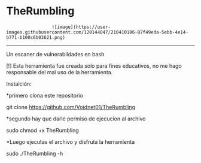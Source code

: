 # TheRumbling

                     ![image](https://user-images.githubusercontent.com/120144047/210410186-87f49eda-5ebb-4e14-b771-b100c6b03621.png)









----------------------------------------
Un escaner de vulnerabildades en bash

[!] Esta herramienta fue creada solo para fines educativos, no me hago responsable del mal uso de la herramienta.

Instalción:

*primero clona este repositorio

git clone https://github.com/Voidnet01/TheRumbling

*segundo hay que darle permiso de ejecucion al archivo

sudo chmod +x TheRumbling

*Luego ejecutas el archivo y disfruta la herramienta

sudo ./TheRumbling -h
